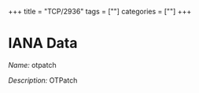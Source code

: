 +++
title = "TCP/2936"
tags = [""]
categories = [""]
+++

# IANA Data

_Name:_ otpatch

_Description:_ OTPatch

